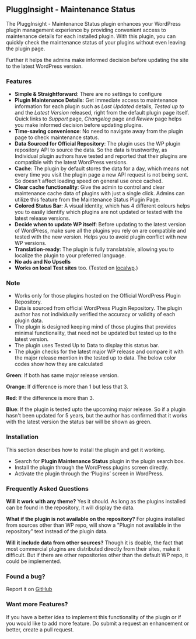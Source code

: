 ## PluggInsight - Maintenance Status

The PluggInsight - Maintenance Status plugin enhances your WordPress plugin management experience by providing convenient access to maintenance details for each installed plugin. With this plugin, you can quickly check the maintenance status of your plugins without even leaving the plugin page.

Further it helps the admins make informed decision before updating the site to the latest WordPress version. 



### Features 
- **Simple & Straightforward**: There are no settings to configure
- **Plugin Maintenance Details**: Get immediate access to maintenance information for each plugin such as *Last Updated* details, *Tested up to* and the *Latest Version* released, right from the default plugin page itself. Quick links to *Support* page, *Changelog* page and *Review* page helps you make informed decision before updating plugins.
- **Time-saving convenience**: No need to navigate away from the plugin page to check maintenance status.
- **Data Sourced for Official Repository**: The plugin uses the WP plugin repository API to source the data. So the data is trustworthy, as Individual plugin authors have tested and reported that their plugins are compatible with the latest WordPress versions.
- **Cache**: The plugin by default stores the data for a day, which means not every time you visit the plugin page a new API request is not being sent. So doesn\'t affect loading speed on general use once cached.
- **Clear cache functionality**: Give the admin to control and clear maintenance cache data of plugins with just a single click. Admins can utilize this feature from the Maintenance Status Plugin Page.
- **Colored Status Bar**: A visual identity, which has 4 different colours helps you to easily identify which plugins are not updated or tested with the latest release versions. 
- **Decide when to update WP itself**: Before updating to the latest version of WordPress, make sure all the plugins you rely on are compatible and tested with the new version. Helps you to avoid plugin conflict with new WP versions. 
- **Translation-ready**: The plugin is fully translatable, allowing you to localize the plugin to your preferred language.
- **No ads and No Upsells**
- **Works on local Test sites** too. (Tested on [localwp](https://localwp.com).)

### Note 
- Works only for those plugins hosted on the Official WordPress Plugin Repository.
- Data is sourced from official WordPress Plugin Repository. The plugin author has not individually verified the accuracy or validity of each plugin data.
- The plugin is designed keeping mind of those plugins that provides minimal functionality, that need not be updated but tested up to the latest version.
- The plugin uses Tested Up to Data to display this status bar. 
- The plugin checks for the latest major WP release and compare it with the major release mention in the tested up to data. The below color codes show how they are calculated

**Green**: If both has same major release version.

**Orange**: If difference is more than 1 but less that 3. 

**Red**: If the difference is more than 3.

**Blue**: If the plugin is tested upto the upcoming major release.
So if a plugin hasn\'t been updated for 5 years, but the author has confirmed that it works with the latest version the status bar will be shown as green.


### Installation 
This section describes how to install the plugin and get it working.

- Search for **Plugin Maintenance Status** plugin in the plugin search box.
- Install the plugin through the WordPress plugins screen directly.
- Activate the plugin through the ‘Plugins’ screen in WordPress.

### Frequently Asked Questions 

**Will it work with any theme?**
Yes it should. As long as the plugins installed can be found in the repository, it will display the data.

**What if the plugin is not available on the repository?**
For plugins installed from sources other than WP repo, will show a \"Plugin not available in the repository\" text instead of the plugin data.

**Will it include data from other sources?**
Though it is doable, the fact that most commercial plugins are distributed directly from their sites, make it difficult. But if there are other repositories other than the default WP repo, it could be implemented.

### Found a bug?
Report it on [GitHub](https://github.com/alanjacobmathew/plugginsight/issues/new) 

### Want more Features? 
If you have a better idea to implement this functionality of the plugin or if you would like to add more feature. Do submit a request an enhancement or better, create a pull request.



